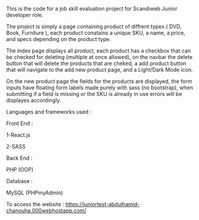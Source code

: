 This is the code for a job skill evaluation project for Scandiweb Junior developer role.

The project is simply a page containing product of diffrent types ( DVD, Book, Furniture ),
each product conatains a unique SKU, a name, a price, and specs depending on the product type.

The index page displays all product, each product has a checkbox that can be checked for deleting (multiple at once allowed), on the navbar the delete button that will delete the products that are cheked, a add product button that will navigate to the add new product page, and a Light/Dark Mode icon.

On the new product page the fields for the products are displayed, the form inputs have floating form labels made purely with sass (no bootstrap), when submitting if a field is missing or the SKU is already in use errors will be displayes accordingly.


Languages and frameworks used : 

Front End :

  1-React.js
  
  2-SASS
  
Back End :

  PHP (OOP)
  
Database :

  MySQL (PHPmyAdmin)

To access the website :
https://juniortest-abdulhamid-chanouha.000webhostapp.com/

